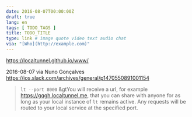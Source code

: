 ```yaml
---
date: 2016-08-07T00:00:00Z
draft: true
lang: en
tags: [ TODO_TAGS ]
title: TODO_TITLE
type: link # image quote video text audio chat
via: "[Who](http://example.com)"
---
```


<https://localtunnel.github.io/www/>

2016-08-07 via Nuno Gonçalves https://ios.slack.com/archives/general/p1470550891001154

>`lt --port 8000`
&gtYou will receive a url, for example https://gqgh.localtunnel.me, that you can share with anyone for as long as your local instance of `lt` remains active. Any requests will be routed to your local service at the specified port.

